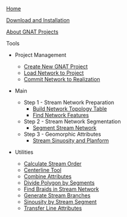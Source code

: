 [Home](https://github.com/SouthForkResearch/gnat/wiki)

[Download and Installation](releases)

[About GNAT Projects](GNAT_Project)

Tools
* Project Management
	* [Create New GNAT Project](Project_NewGNATProject)
	* [Load Network to Project](Project_LoadNetwork)
	* [Commit Network to Realization](Project_CommitRealization)

* Main
  * Step 1 - Stream Network Preparation
    * [Build Network Topology Table](https://github.com/SouthForkResearch/gnat/wiki/Build-Network-Topology-Table)
    * [Find Network Features](https://github.com/SouthForkResearch/gnat/wiki/Find-Network-Features)
  * Step 2 - Stream Network Segmentation
    * [Segment Stream Network](https://github.com/SouthForkResearch/gnat/wiki/Segment-Stream-Network)
  * Step 3 - Geomorphic Attributes
    * [Stream Sinuosity and Planform](https://github.com/SouthForkResearch/gnat/wiki/Stream-Sinuosity-and-Planform)
* Utilities
    * [Calculate Stream Order](https://github.com/SouthForkResearch/gnat/wiki/Calculate-Stream-Order)
    * [Centerline Tool](https://github.com/SouthForkResearch/gnat/wiki/Centerline-Tool)
    * [Combine Attributes](https://github.com/SouthForkResearch/gnat/wiki/CombineAttributes)
    * [Divide Polygon by Segments](https://github.com/SouthForkResearch/gnat/wiki/Divide-Polygon-by-Segments)
    * [Find Braids in Stream Network](https://github.com/SouthForkResearch/gnat/wiki/Find-Braids-in-Stream-Network)
    * [Generate Stream Branches](https://github.com/SouthForkResearch/gnat/wiki/Generate-Stream-Branches)
    * [Sinousity by Stream Segment](https://github.com/SouthForkResearch/gnat/wiki/Sinuosity-by-Segment)
    * [Transfer Line Attributes](https://github.com/SouthForkResearch/gnat/wiki/Transfer-Line-Attributes)